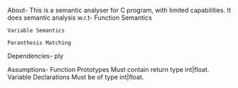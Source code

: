 About-
This is a semantic analyser for C program, with limited capabilities.
It does semantic analysis w.r.t-
	Function Semantics
	
	Variable Semantics
	
	Paranthesis Matching
	
Dependencies-
	ply

Assumptions-
	Function Prototypes
		Must contain return type int|float.
	Variable Declarations
		Must be of type int|float.